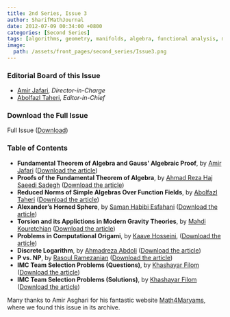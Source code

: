 ```yaml
---
title: 2nd Series, Issue 3
author: SharifMathJournal
date: 2012-07-09 00:34:00 +0800
categories: [Second Series]
tags: [algorithms, geometry, manifolds, algebra, functional analysis, mathematical physics, origami, complexity theory, problems, Gauss]
image:
  path: /assets/front_pages/second_series/Issue3.png
---
```

### Editorial Board of this Issue
- [Amir Jafari](https://math.sharif.ir/faculties/ajafari), _Director-in-Charge_
- [Abolfazl Taheri](https://ir.linkedin.com/in/abolfazl-taheri-79077076?original_referer=https%3A%2F%2Fwww.google.com%2F), _Editor-in-Chief_

   
### Download the Full Issue
Full Issue ([Download](/assets/archive/secondSeries/2ndSeries_Issue3.pdf))

### Table of Contents

- **Fundamental Theorem of Algebra and Gauss' Algebraic Proof**, by [Amir Jafari](https://math.sharif.ir/faculties/ajafari) ([Download the article](/assets/archive/secondSeries/articles/Issue3/1.pdf))
- **Proofs of the Fundamental Theorem of Algebra**, by [Ahmad Reza Haj Saeedi Sadegh](https://sites.google.com/view/ahmadsadegh/home) ([Download the article](/assets/archive/secondSeries/articles/Issue3/2.pdf))
- **Reduced Norms of Simple Algebras Over Function Fields**, by [Abolfazl Taheri](https://ir.linkedin.com/in/abolfazl-taheri-79077076?original_referer=https%3A%2F%2Fwww.google.com%2F) ([Download the article](/assets/archive/secondSeries/articles/Issue3/3.pdf))
- **Alexander’s Horned Sphere**, by [Saman Habibi Esfahani](https://scholars.duke.edu/person/1277399) ([Download the article](/assets/archive/secondSeries/articles/Issue3/4.pdf))
- **Torsion and its Applictions in Modern Gravity Theories**, by [Mahdi Kouretchian](https://people.clas.ufl.edu/mkouretchian/) ([Download the article](/assets/archive/secondSeries/articles/Issue3/5.pdf))
- **Problems in Computational Origami**, by [Kaave Hosseini](https://www.cs.rochester.edu/u/shossei2/), ([Download the article](/assets/archive/secondSeries/articles/Issue3/6.pdf))
- **Discrete Logarithm**, by [Ahmadreza Abdoli](https://www.linkedin.com/in/ahmadreza-abdoli/) ([Download the article](/assets/archive/secondSeries/articles/Issue3/7.pdf))
- **P vs. NP**, by [Rasoul Ramezanian](https://sites.google.com/view/ramezanian) ([Download the article](/assets/archive/secondSeries/articles/Issue3/8.pdf))
- **IMC Team Selection Problems (Questions)**, by [Khashayar Filom](https://sites.google.com/site/kfilommath/) ([Download the article](/assets/archive/secondSeries/articles/Issue3/9.pdf))
- **IMC Team Selection Problems (Solutions)**, by [Khashayar Filom](https://sites.google.com/site/kfilommath/) ([Download the article](/assets/archive/secondSeries/articles/Issue3/10.pdf))

Many thanks to Amir Asghari for his fantastic website [Math4Maryams](https://maths4maryams.org/), where we found this issue in its archive.
